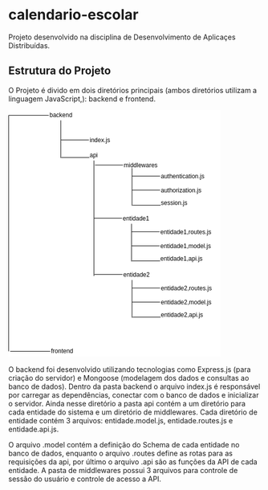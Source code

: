 # calendario-escolar

Projeto desenvolvido na disciplina de Desenvolvimento de Aplicaçes Distribuídas.


## Estrutura do Projeto
O Projeto é divido em dois diretórios principais (ambos diretórios utilizam a linguagem JavaScript,): backend e frontend.

![](images/diretorios.png)

O backend foi desenvolvido utilizando tecnologias como Express.js (para criação do servidor) e Mongoose (modelagem dos dados e consultas ao banco de dados). Dentro da pasta backend o arquivo index.js é responsável por carregar as dependências, conectar com o banco de dados e inicializar o servidor. 
Ainda nesse diretório a pasta api contém a um diretório para cada entidade do sistema e um diretório de middlewares. Cada diretório de entidade contém 3 arquivos: entidade.model.js, entidade.routes.js e entidade.api.js.

O arquivo .model contém a definição do Schema de cada entidade no banco de dados, enquanto o arquivo .routes define as rotas para as requisições da api, por último o arquivo .api são as funções da API de cada entidade.
A  pasta de middlewares possui 3 arquivos para controle de sessão do usuário e controle de acesso a API.
